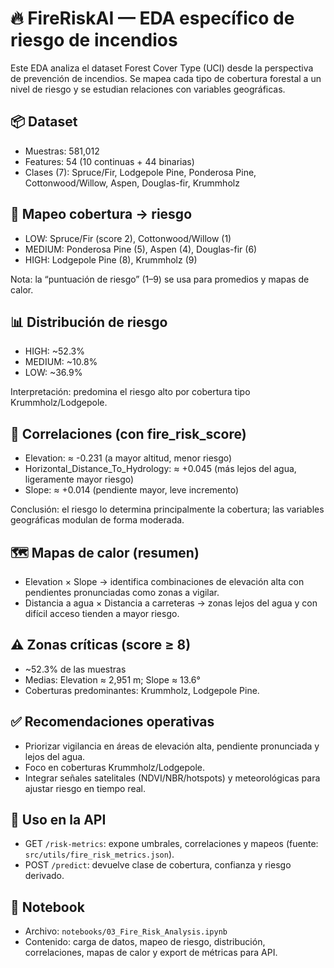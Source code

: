 # 🔥 FireRiskAI — EDA específico de riesgo de incendios

Este EDA analiza el dataset Forest Cover Type (UCI) desde la perspectiva de prevención de incendios. Se mapea cada tipo de cobertura forestal a un nivel de riesgo y se estudian relaciones con variables geográficas.

## 📦 Dataset
- Muestras: 581,012
- Features: 54 (10 continuas + 44 binarias)
- Clases (7): Spruce/Fir, Lodgepole Pine, Ponderosa Pine, Cottonwood/Willow, Aspen, Douglas-fir, Krummholz

## 🔁 Mapeo cobertura → riesgo
- LOW: Spruce/Fir (score 2), Cottonwood/Willow (1)
- MEDIUM: Ponderosa Pine (5), Aspen (4), Douglas-fir (6)
- HIGH: Lodgepole Pine (8), Krummholz (9)

Nota: la “puntuación de riesgo” (1–9) se usa para promedios y mapas de calor.

## 📊 Distribución de riesgo
- HIGH: ~52.3%
- MEDIUM: ~10.8%
- LOW: ~36.9%

Interpretación: predomina el riesgo alto por cobertura tipo Krummholz/Lodgepole.

## 🧭 Correlaciones (con fire_risk_score)
- Elevation: ≈ -0.231 (a mayor altitud, menor riesgo)
- Horizontal_Distance_To_Hydrology: ≈ +0.045 (más lejos del agua, ligeramente mayor riesgo)
- Slope: ≈ +0.014 (pendiente mayor, leve incremento)

Conclusión: el riesgo lo determina principalmente la cobertura; las variables geográficas modulan de forma moderada.

## 🗺️ Mapas de calor (resumen)
- Elevation × Slope → identifica combinaciones de elevación alta con pendientes pronunciadas como zonas a vigilar.
- Distancia a agua × Distancia a carreteras → zonas lejos del agua y con difícil acceso tienden a mayor riesgo.

## ⚠️ Zonas críticas (score ≥ 8)
- ~52.3% de las muestras
- Medias: Elevation ≈ 2,951 m; Slope ≈ 13.6°
- Coberturas predominantes: Krummholz, Lodgepole Pine.

## ✅ Recomendaciones operativas
- Priorizar vigilancia en áreas de elevación alta, pendiente pronunciada y lejos del agua.
- Foco en coberturas Krummholz/Lodgepole.
- Integrar señales satelitales (NDVI/NBR/hotspots) y meteorológicas para ajustar riesgo en tiempo real.

## 🔌 Uso en la API
- GET `/risk-metrics`: expone umbrales, correlaciones y mapeos (fuente: `src/utils/fire_risk_metrics.json`).
- POST `/predict`: devuelve clase de cobertura, confianza y riesgo derivado.

## 📓 Notebook
- Archivo: `notebooks/03_Fire_Risk_Analysis.ipynb`
- Contenido: carga de datos, mapeo de riesgo, distribución, correlaciones, mapas de calor y export de métricas para API.